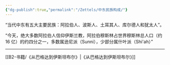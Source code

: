 ```yaml
---
{"dg-publish":true,"permalink":"/Zettels/中东民族构成/"}
---
```



“当代中东有五大主要民族：阿拉伯人、波斯人、土耳其人、库尔德人和犹太人”。

“今天，绝大多数阿拉伯人信仰伊斯兰教，阿拉伯穆斯林占世界穆斯林总人口（约 16 亿）的约四分之一，多数属逊尼派（Sunni），少部分属什叶派（Shi'ah）”

---
[[B2-书籍/《从巴格达到伊斯坦布尔》\|《从巴格达到伊斯坦布尔》]]